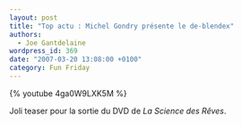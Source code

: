 ```yaml
---
layout: post
title: "Top actu : Michel Gondry présente le de-blendex"
authors:
  - Joe Gantdelaine
wordpress_id: 369
date: "2007-03-20 13:08:00 +0100"
category: Fun Friday
---
```


{% youtube 4ga0W9LXK5M %}

Joli teaser pour la sortie du DVD de _La Science des Rêves_.
